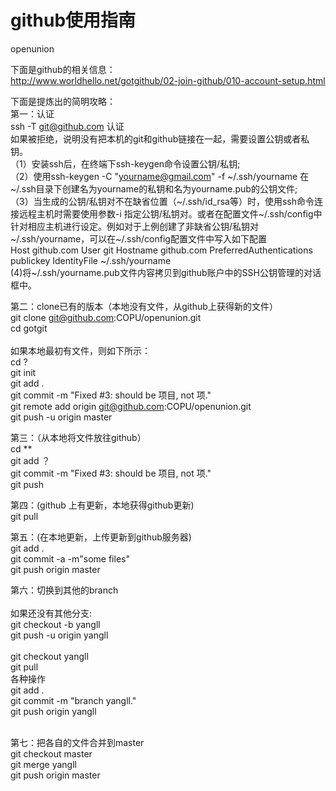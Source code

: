 github使用指南
=========
openunion

下面是github的相关信息：<br />
http://www.worldhello.net/gotgithub/02-join-github/010-account-setup.html<br />

下面是提炼出的简明攻略：<br />
第一：认证<br />
ssh -T git@github.com 认证<br />
如果被拒绝，说明没有把本机的git和github链接在一起，需要设置公钥或者私钥。<br />
（1）安装ssh后，在终端下ssh-keygen命令设置公钥/私钥;<br />
（2）使用ssh-keygen -C "yourname@gmail.com" -f ~/.ssh/yourname 在~/.ssh目录下创建名为yourname的私钥和名为yourname.pub的公钥文件;<br />
（3）当生成的公钥/私钥对不在缺省位置（~/.ssh/id_rsa等）时，使用ssh命令连接远程主机时需要使用参数-i <filename>指定公钥/私钥对。或者在配置文件~/.ssh/config中针对相应主机进行设定。例如对于上例创建了非缺省公钥/私钥对~/.ssh/yourname，可以在~/.ssh/config配置文件中写入如下配置<br />
  Host github.com
  User git
  Hostname github.com
  PreferredAuthentications publickey
  IdentityFile ~/.ssh/yourname
<br />
(4)将~/.ssh/yourname.pub文件内容拷贝到github账户中的SSH公钥管理的对话框中。
<br />

第二：clone已有的版本（本地没有文件，从github上获得新的文件）<br />
git clone git@github.com:COPU/openunion.git<br />
cd gotgit<br />
<br />
如果本地最初有文件，则如下所示：<br />
cd ?<br />
git init<br />
git add .<br />
git commit -m "Fixed #3: should be 项目, not 项."  <br />
git remote add origin git@github.com:COPU/openunion.git<br />
git push -u origin master<br />

第三：（从本地将文件放往github）<br />
cd **<br />
git add ？ <br />
git commit -m "Fixed #3: should be 项目, not 项."  <br />
git push<br />



第四：(github 上有更新，本地获得github更新)<br />
git pull

第五：(在本地更新，上传更新到github服务器)<br />
git add .  <br />
git commit -a -m"some files" <br />
git push origin master <br />

第六：切换到其他的branch<br />
<br />如果还没有其他分支:<br />git checkout -b yangll<br />git push -u origin yangll<br />
<br />
git checkout  yangll<br />
git pull<br />
各种操作<br />
git  add .<br />
git commit -m "branch yangll."<br />
git push origin yangll<br />
<br />

第七：把各自的文件合并到master<br />
git checkout master<br />
git merge yangll<br />
git push origin master<br />


